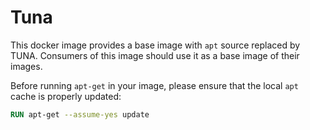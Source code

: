 # Tuna

This docker image provides a base image with `apt` source replaced by TUNA. Consumers of this image should use it as a base image of their images.

Before running `apt-get` in your image, please ensure that the local `apt` cache is properly updated:

```dockerfile
RUN apt-get --assume-yes update
```
